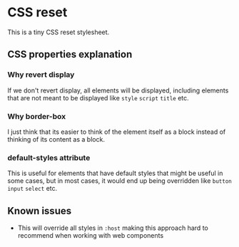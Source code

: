 # CSS reset
This is a tiny CSS reset stylesheet.

## CSS properties explanation

### Why revert display
If we don't revert display, all elements will be displayed, including elements that are not meant to be displayed like `style` `script` `title` etc.

### Why border-box
I just think that its easier to think of the element itself as a block instead of thinking of its content as a block.

### default-styles attribute
This is useful for elements that have default styles that might be useful in some cases, but in most cases, it would end up being overridden like `button` `input` `select` etc.

## Known issues
- This will override all styles in `:host` making this approach hard to recommend when working with web components 
